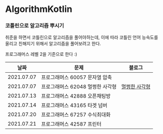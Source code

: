 # AlgorithmKotlin
### 코틀린으로 알고리즘 뿌시기

취준을 하면서 코틀린으로 알고리즘을 풀어야하는데, 
이에 따라 코틀린 언어 능숙도를 올리고 친해지기 위해서 알고리즘을 풀어보려고 한다.

프로그래머스 레벨 2을 기준으로 한다 :)

| 날짜       | 문제                           | 블로그 |
| ---------- | ------------------------------ | ------ |
| 2021.07.07 | 프로그래머스 60057 문자열 압축 |        |
| 2021.07.07 | 프로그래머스 62048 멀쩡한 사각형 |  [멀쩡한 사각형](https://velog.io/@huijiny/kotlin-%ED%94%84%EB%A1%9C%EA%B7%B8%EB%9E%98%EB%A8%B8%EC%8A%A4-62048-%EB%A9%80%EC%A9%A1%ED%95%9C-%EC%82%AC%EA%B0%81%ED%98%95)      |
| 2021.07.13 | 프로그래머스 42888 오픈채팅방 |        |
| 2021.07.14 | 프로그래머스 43165 타겟 넘버 |        |
| 2021.07.20 | 프로그래머스 67257 수식최대화 |        |
| 2021.07.21 | 프로그래머스 42587 프린터 |        |

